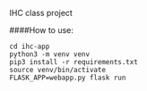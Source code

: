IHC class project

####How to use:
```
cd ihc-app
python3 -m venv venv
pip3 install -r requirements.txt
source venv/bin/activate
FLASK_APP=webapp.py flask run
```
